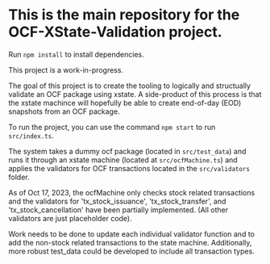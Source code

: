 # This is the main repository for the OCF-XState-Validation project.

Run `npm install` to install dependencies.

This project is a work-in-progress.

The goal of this project is to create the tooling to logically and structually validate an OCF package using xstate. A side-product of this process is that the xstate machince will hopefully be able to create end-of-day (EOD) snapshots from an OCF package.

To run the project, you can use the command `npm start` to run `src/index.ts`.

The system takes a dummy ocf package (located in `src/test_data`) and runs it through an xstate machine (located at `src/ocfMachine.ts`) and applies the validators for OCF transactions located in the `src/validators` folder.

As of Oct 17, 2023, the ocfMachine only checks stock related transactions and the validators for 'tx_stock_issuance', 'tx_stock_transfer', and 'tx_stock_cancellation' have been partially implemented. (All other validators are just placeholder code).

Work needs to be done to update each individual validator function and to add the non-stock related transactions to the state machine. Additionally, more robust test_data could be developed to include all transaction types.

